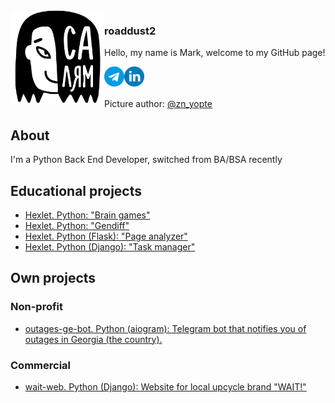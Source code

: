 <picture align="left">
  <source media="(prefers-color-scheme: dark)" srcset="hello_dark.png">
  <source media="(prefers-color-scheme: light)" srcset="hello_light.jpg">
  <img src="hello_light.jpg" align="left"  width="150" height="150" alt="A girl with text 'Hello' on Tatar language">
</picture>

### roaddust2

<p>Hello, my name is Mark, welcome to my GitHub page!</p>
<a href="https://t.me/roaddust2" target="_blank">
  <img align="left" alt="roaddust2 Telegram" width="32px" src="telegram.png"></a>
<a href="https://www.linkedin.com/in/roaddust2/" target="_blank">
  <img align="left" alt="roaddust2 LinkedIN" width="32px" src="linkedin.png"></a>
<br>
<br>
<br>
Picture author: <a href="https://www.instagram.com/zn_yopte" target="_blank">@zn_yopte</a>

## About
I'm a Python Back End Developer, switched from BA/BSA recently <br>

## Educational projects
- [Hexlet. Python: "Brain games"](https://github.com/roaddust2/python-project-lvl1) <br>
- [Hexlet. Python: "Gendiff"](https://github.com/roaddust2/python-project-50) <br>
- [Hexlet. Python (Flask): "Page analyzer"](https://github.com/roaddust2/python-project-83) <br>
- [Hexlet. Python (Django): "Task manager"](https://github.com/roaddust2/python-project-52) <br>
## Own projects
### Non-profit
- [outages-ge-bot. Python (aiogram): Telegram bot that notifies you of outages in Georgia (the country).](https://github.com/roaddust2/wait-web) <br>
### Commercial
- [wait-web. Python (Django): Website for local upcycle brand "WAIT!"](https://github.com/roaddust2/outages-ge-bot)
